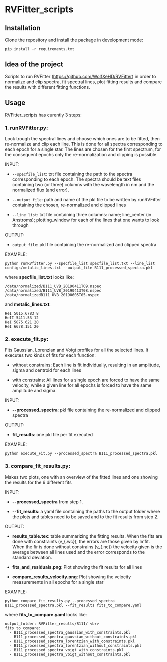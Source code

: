 # RVFitter_scripts

## Installation

Clone the repository and install the package in development mode:

```
pip install -r requirements.txt
```

## Idea of the project
Scripts to run RVFitter (https://github.com/WolfXeHD/RVFitter) in order to normalize and clip spectra, fit spectral lines, plot fitting results and compare the results with different fitting functions.

## Usage

RVFitter_scripts has curently 3 steps:

### 1. runRVFitter.py:
 Look trough the spectral lines and choose which ones are to be fitted, then re-normalize and clip each line. This is done for all spectra corresponding to each epoch for a single star. The lines are chosen for the first spectrum, for the consequent epochs only the re-normalization and clipping is possible.

INPUT:

  * `--specfile_list`: txt file containing the path to the spectra corresponding to each epoch. The spectra should be text files containing two (or three) columns with the wavelength in nm and the normalized flux (and error).

  * `--output_file`: path and name of the pkl file to be written by runRVFitter containing the chosen, re-normalized and clipped lines

  * `--line_list`: txt file containing three columns: name; line_center (in Anstroms); plotting_window for each of the lines that one wants to look through

OUTPUT:

* `output_file`: pkl file containing the re-normalized and clipped spectra

EXAMPLE:

```python runRVfitter.py --specfile_list specfile_list.txt --line_list configs/metalic_lines.txt --output_file B111_processed_spectra.pkl```

where **specfile_list.txt** looks like:
```
/data/normalized/B111_UVB_20190411T09.nspec
/data/normalized/B111_UVB_20190413T08.nspec
/data/normalizedB111_UVB_20190605T05.nspec
```

and **metalic_lines.txt**:

```NII 3995 8
HeI 5015.6783 8
HeII 5411.53 12
HeI 5875.621 20
HeI 6678.151 20
```

### 2. execute_fit.py:

Fits Gaussian, Lorenzian and Voigt profiles for all the selected lines. It executes two kinds of fits for each function:

- without constrains: Each line is fit individually, resulting in an amplitude, sigma and centroid for each lines

- with constrains: All lines for a single epoch are forced to have the same velocity, while a given line for all epochs is forced to have the same amplitude and sigma.

INPUT:

- **--processed_spectra**: pkl file containing the re-normalized and clipped spectra

OUTPUT:

- **fit_results**: one pkl file per fit executed

EXAMPLE:

```
python execute_Fit.py --processed_spectra B111_processed_spectra.pkl
```

### 3. compare_fit_results.py:

Makes two plots, one with an overview of the fitted lines and one showing the results for the 6 different fits

INPUT:

- **--processed_spectra** from step 1.

- **--fit_results**: a yaml file containing the paths to the output folder where the plots and tables need to be saved and to the fit results from step 2.

OUTPUT:

- **results_table.tex**: table summarizing the fitting results. When the fits are done with constraints (v_{.wc}), the errors are those given by lmfit. When the fir is done without constrains (v_{.nc}) the velocity given is the average between all lines used and the error corresponds to the standard deviation.

- **fits_and_residuals.png**: Plot showing the fit results for all lines

- **compare_results_velocity.png**: Plot showing the velocity measurements in all epochs for a single star

EXAMPLE:

```
python compare_fit_results.py --processed_spectra B111_processed_spectra.pkl --fit_results fits_to_compare.yaml
```

where **fits_to_compare.yaml** looks like:

```
output_folder: RVFitter_results/B111/ <br>
fits_to_compare:
  - B111_processed_spectra_gaussian_with_constraints.pkl
  - B111_processed_spectra_gaussian_without_constraints.pkl
  - B111_processed_spectra_lorentzian_with_constraints.pkl
  - B111_processed_spectra_lorentzian_without_constraints.pkl
  - B111_processed_spectra_voigt_with_constraints.pkl
  - B111_processed_spectra_voigt_without_constraints.pkl
```
